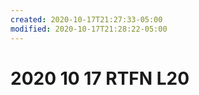 ```yaml
---
created: 2020-10-17T21:27:33-05:00
modified: 2020-10-17T21:28:22-05:00
---
```


# 2020 10 17 RTFN L20

##